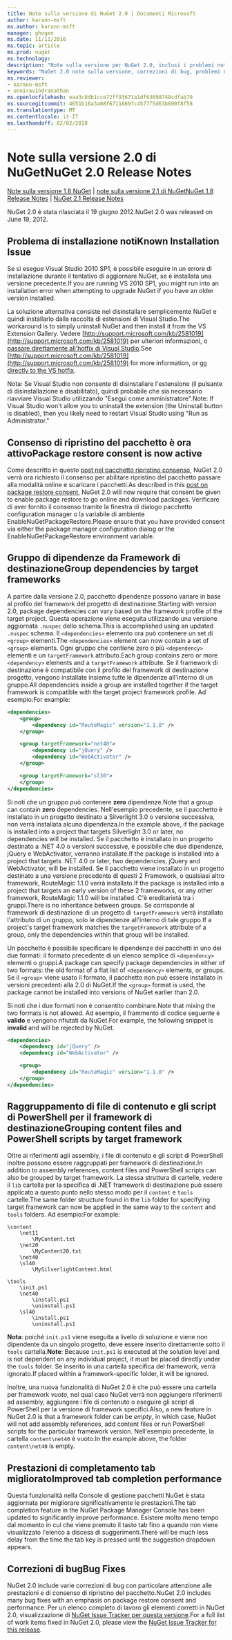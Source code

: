 ```yaml
---
title: Note sulla versione di NuGet 2.0 | Documenti Microsoft
author: karann-msft
ms.author: karann-msft
manager: ghogen
ms.date: 11/11/2016
ms.topic: article
ms.prod: nuget
ms.technology: 
description: "Note sulla versione per NuGet 2.0, inclusi i problemi noti, correzioni di bug, le funzionalità aggiunte e dcr."
keywords: "NuGet 2.0 note sulla versione, correzioni di bug, problemi noti, aggiunta di funzionalità, eseguire"
ms.reviewer:
- karann-msft
- unniravindranathan
ms.openlocfilehash: eaa3c8db1cce72ff93671a1df63698748cdfab70
ms.sourcegitcommit: 4651b16a3a08f6711669fc4577f5d63b600f8f58
ms.translationtype: MT
ms.contentlocale: it-IT
ms.lasthandoff: 02/02/2018
---
```

# <a name="nuget-20-release-notes"></a><span data-ttu-id="47f9f-104">Note sulla versione 2.0 di NuGet</span><span class="sxs-lookup"><span data-stu-id="47f9f-104">NuGet 2.0 Release Notes</span></span>

<span data-ttu-id="47f9f-105">[Note sulla versione 1.8 NuGet](../release-notes/nuget-1.8.md) | [note sulla versione 2.1 di NuGet](../release-notes/nuget-2.1.md)</span><span class="sxs-lookup"><span data-stu-id="47f9f-105">[NuGet 1.8 Release Notes](../release-notes/nuget-1.8.md) | [NuGet 2.1 Release Notes](../release-notes/nuget-2.1.md)</span></span>

<span data-ttu-id="47f9f-106">NuGet 2.0 è stata rilasciata il 19 giugno 2012.</span><span class="sxs-lookup"><span data-stu-id="47f9f-106">NuGet 2.0 was released on June 19, 2012.</span></span>

## <a name="known-installation-issue"></a><span data-ttu-id="47f9f-107">Problema di installazione noti</span><span class="sxs-lookup"><span data-stu-id="47f9f-107">Known Installation Issue</span></span>
<span data-ttu-id="47f9f-108">Se si esegue Visual Studio 2010 SP1, è possibile eseguire in un errore di installazione durante il tentativo di aggiornare NuGet, se è installata una versione precedente.</span><span class="sxs-lookup"><span data-stu-id="47f9f-108">If you are running VS 2010 SP1, you might run into an installation error when attempting to upgrade NuGet if you have an older version installed.</span></span>

<span data-ttu-id="47f9f-109">La soluzione alternativa consiste nel disinstallare semplicemente NuGet e quindi installarlo dalla raccolta di estensioni di Visual Studio.</span><span class="sxs-lookup"><span data-stu-id="47f9f-109">The workaround is to simply uninstall NuGet and then install it from the VS Extension Gallery.</span></span>  <span data-ttu-id="47f9f-110">Vedere [http://support.microsoft.com/kb/2581019](http://support.microsoft.com/kb/2581019) per ulteriori informazioni, o [passare direttamente all'hotfix di Visual Studio](http://bit.ly/vsixcertfix).</span><span class="sxs-lookup"><span data-stu-id="47f9f-110">See [http://support.microsoft.com/kb/2581019](http://support.microsoft.com/kb/2581019) for more information, or [go directly to the VS hotfix](http://bit.ly/vsixcertfix).</span></span>

<span data-ttu-id="47f9f-111">Nota: Se Visual Studio non consente di disinstallare l'estensione (il pulsante di disinstallazione è disabilitato), quindi probabile che sia necessario riavviare Visual Studio utilizzando "Esegui come amministratore".</span><span class="sxs-lookup"><span data-stu-id="47f9f-111">Note: If Visual Studio won't allow you to uninstall the extension (the Uninstall button is disabled), then you likely need to restart Visual Studio using "Run as Administrator."</span></span>

## <a name="package-restore-consent-is-now-active"></a><span data-ttu-id="47f9f-112">Consenso di ripristino del pacchetto è ora attivo</span><span class="sxs-lookup"><span data-stu-id="47f9f-112">Package restore consent is now active</span></span>

<span data-ttu-id="47f9f-113">Come descritto in questo [post nel pacchetto ripristino consenso](http://blog.nuget.org/20120518/package-restore-and-consent.html), NuGet 2.0 verrà ora richiesto il consenso per abilitare ripristino del pacchetto passare alla modalità online e scaricare i pacchetti.</span><span class="sxs-lookup"><span data-stu-id="47f9f-113">As described in this [post on package restore consent](http://blog.nuget.org/20120518/package-restore-and-consent.html), NuGet 2.0 will now require that consent be given to enable package restore to go online and download packages.</span></span> <span data-ttu-id="47f9f-114">Verificare di aver fornito il consenso tramite la finestra di dialogo pacchetto configuration manager o la variabile di ambiente EnableNuGetPackageRestore.</span><span class="sxs-lookup"><span data-stu-id="47f9f-114">Please ensure that you have provided consent via either the package manager configuration dialog or the EnableNuGetPackageRestore environment variable.</span></span>

## <a name="group-dependencies-by-target-frameworks"></a><span data-ttu-id="47f9f-115">Gruppo di dipendenze da Framework di destinazione</span><span class="sxs-lookup"><span data-stu-id="47f9f-115">Group dependencies by target frameworks</span></span>

<span data-ttu-id="47f9f-116">A partire dalla versione 2.0, pacchetto dipendenze possono variare in base al profilo del framework del progetto di destinazione.</span><span class="sxs-lookup"><span data-stu-id="47f9f-116">Starting with version 2.0, package dependencies can vary based on the framework profile of the target project.</span></span> <span data-ttu-id="47f9f-117">Questa operazione viene eseguita utilizzando una versione aggiornata `.nuspec` dello schema.</span><span class="sxs-lookup"><span data-stu-id="47f9f-117">This is accomplished using an updated `.nuspec` schema.</span></span> <span data-ttu-id="47f9f-118">Il `<dependencies>` elemento ora può contenere un set di `<group>` elementi.</span><span class="sxs-lookup"><span data-stu-id="47f9f-118">The `<dependencies>` element can now contain a set of `<group>` elements.</span></span> <span data-ttu-id="47f9f-119">Ogni gruppo che contiene zero o più `<dependency>` elementi e un `targetFramework` attributo.</span><span class="sxs-lookup"><span data-stu-id="47f9f-119">Each group contains zero or more `<dependency>` elements and a `targetFramework` attribute.</span></span> <span data-ttu-id="47f9f-120">Se il framework di destinazione è compatibile con il profilo del framework di destinazione progetto, vengono installate insieme tutte le dipendenze all'interno di un gruppo.</span><span class="sxs-lookup"><span data-stu-id="47f9f-120">All dependencies inside a group are installed together if the target framework is compatible with the target project framework profile.</span></span> <span data-ttu-id="47f9f-121">Ad esempio:</span><span class="sxs-lookup"><span data-stu-id="47f9f-121">For example:</span></span>

```xml
<dependencies>
    <group>
        <dependency id="RouteMagic" version="1.1.0" />
    </group>

    <group targetFramework="net40">
        <dependency id="jQuery" />
        <dependency id="WebActivator" />
    </group>

    <group targetFramework="sl30">
    </group>
</dependencies>
```

<span data-ttu-id="47f9f-122">Si noti che un gruppo può contenere **zero** dipendenze.</span><span class="sxs-lookup"><span data-stu-id="47f9f-122">Note that a group can contain **zero** dependencies.</span></span> <span data-ttu-id="47f9f-123">Nell'esempio precedente, se il pacchetto è installato in un progetto destinato a Silverlight 3.0 o versione successiva, non verrà installata alcuna dipendenza.</span><span class="sxs-lookup"><span data-stu-id="47f9f-123">In the example above, if the package is installed into a project that targets Silverlight 3.0 or later, no dependencies will be installed.</span></span> <span data-ttu-id="47f9f-124">Se il pacchetto è installato in un progetto destinato a .NET 4.0 o versioni successive, è possibile che due dipendenze, jQuery e WebActivator, verranno installate.</span><span class="sxs-lookup"><span data-stu-id="47f9f-124">If the package is installed into a project that targets .NET 4.0 or later, two dependencies, jQuery and WebActivator, will be installed.</span></span>  <span data-ttu-id="47f9f-125">Se il pacchetto viene installato in un progetto destinato a una versione precedente di questi 2 Framework, o qualsiasi altro framework, RouteMagic 1.1.0 verrà installato.</span><span class="sxs-lookup"><span data-stu-id="47f9f-125">If the package is installed into a project that targets an early version of these 2 frameworks, or any other framework, RouteMagic 1.1.0 will be installed.</span></span> <span data-ttu-id="47f9f-126">C'è ereditarietà tra i gruppi.</span><span class="sxs-lookup"><span data-stu-id="47f9f-126">There is no inheritance between groups.</span></span> <span data-ttu-id="47f9f-127">Se corrisponde al framework di destinazione di un progetto di `targetFramework` verrà installato l'attributo di un gruppo, solo le dipendenze all'interno di tale gruppo.</span><span class="sxs-lookup"><span data-stu-id="47f9f-127">If a project's target framework matches the `targetFramework` attribute of a group, only the dependencies within that group will be installed.</span></span>

<span data-ttu-id="47f9f-128">Un pacchetto è possibile specificare le dipendenze dei pacchetti in uno dei due formati: il formato precedente di un elenco semplice di `<dependency>` elementi o gruppi.</span><span class="sxs-lookup"><span data-stu-id="47f9f-128">A package can specify package dependencies in either of two formats: the old format of a flat list of `<dependency>` elements, or groups.</span></span> <span data-ttu-id="47f9f-129">Se il `<group>` viene usato il formato, il pacchetto non può essere installato in versioni precedenti alla 2.0 di NuGet.</span><span class="sxs-lookup"><span data-stu-id="47f9f-129">If the `<group>` format is used, the package cannot be installed into versions of NuGet earlier than 2.0.</span></span>

<span data-ttu-id="47f9f-130">Si noti che i due formati non è consentito combinare.</span><span class="sxs-lookup"><span data-stu-id="47f9f-130">Note that mixing the two formats is not allowed.</span></span> <span data-ttu-id="47f9f-131">Ad esempio, il frammento di codice seguente è **valido** e vengono rifiutati da NuGet.</span><span class="sxs-lookup"><span data-stu-id="47f9f-131">For example, the following snippet is **invalid** and will be rejected by NuGet.</span></span>

```xml
<dependencies>
    <dependency id="jQuery" />
    <dependency id="WebActivator" />

    <group>
        <dependency id="RouteMagic" version="1.1.0" />
    </group>
</dependencies>
```

## <a name="grouping-content-files-and-powershell-scripts-by-target-framework"></a><span data-ttu-id="47f9f-132">Raggruppamento di file di contenuto e gli script di PowerShell per il framework di destinazione</span><span class="sxs-lookup"><span data-stu-id="47f9f-132">Grouping content files and PowerShell scripts by target framework</span></span>

<span data-ttu-id="47f9f-133">Oltre ai riferimenti agli assembly, i file di contenuto e gli script di PowerShell inoltre possono essere raggruppati per framework di destinazione.</span><span class="sxs-lookup"><span data-stu-id="47f9f-133">In addition to assembly references, content files and PowerShell scripts can also be grouped by target framework.</span></span> <span data-ttu-id="47f9f-134">La stessa struttura di cartelle, vedere il `lib` cartella per la specifica di .NET framework di destinazione può essere applicato a questo punto nello stesso modo per il `content` e `tools` cartelle.</span><span class="sxs-lookup"><span data-stu-id="47f9f-134">The same folder structure found in the `lib` folder for specifying target framework can  now be applied in the same way to the `content` and `tools` folders.</span></span> <span data-ttu-id="47f9f-135">Ad esempio:</span><span class="sxs-lookup"><span data-stu-id="47f9f-135">For example:</span></span>

    \content
        \net11
            \MyContent.txt
        \net20
            \MyContent20.txt
        \net40
        \sl40
            \MySilverlightContent.html

    \tools
        \init.ps1
        \net40
            \install.ps1
            \uninstall.ps1
        \sl40
            \install.ps1
            \uninstall.ps1

<span data-ttu-id="47f9f-136">**Nota**: poiché `init.ps1` viene eseguita a livello di soluzione e viene non dipendente da un singolo progetto, deve essere inserito direttamente sotto il `tools` cartella.</span><span class="sxs-lookup"><span data-stu-id="47f9f-136">**Note**: Because `init.ps1` is executed at the solution level and is not dependent on any individual project, it must be placed directly under the `tools` folder.</span></span> <span data-ttu-id="47f9f-137">Se inserito in una cartella specifica del framework, verrà ignorato.</span><span class="sxs-lookup"><span data-stu-id="47f9f-137">If placed within a framework-specific folder, it will be ignored.</span></span>

<span data-ttu-id="47f9f-138">Inoltre, una nuova funzionalità di NuGet 2.0 è che può essere una cartella per framework *vuoto*, nel qual caso NuGet verrà non aggiungere riferimenti ad assembly, aggiungere i file di contenuto o eseguire gli script di PowerShell per la versione di framework specifici.</span><span class="sxs-lookup"><span data-stu-id="47f9f-138">Also, a new feature in NuGet 2.0 is that a framework folder can be *empty*, in which case, NuGet will not add assembly references, add content files or run  PowerShell scripts for the particular framework version.</span></span> <span data-ttu-id="47f9f-139">Nell'esempio precedente, la cartella `content\net40` è vuoto.</span><span class="sxs-lookup"><span data-stu-id="47f9f-139">In the example above, the folder `content\net40` is empty.</span></span>

## <a name="improved-tab-completion-performance"></a><span data-ttu-id="47f9f-140">Prestazioni di completamento tab migliorato</span><span class="sxs-lookup"><span data-stu-id="47f9f-140">Improved tab completion performance</span></span>
<span data-ttu-id="47f9f-141">Questa funzionalità nella Console di gestione pacchetti NuGet è stata aggiornata per migliorare significativamente le prestazioni.</span><span class="sxs-lookup"><span data-stu-id="47f9f-141">The tab completion feature in the NuGet Package Manager Console has been updated to significantly improve performance.</span></span> <span data-ttu-id="47f9f-142">Esistere molto meno tempo dal momento in cui che viene premuto il tasto tab fino a quando non viene visualizzato l'elenco a discesa di suggerimenti.</span><span class="sxs-lookup"><span data-stu-id="47f9f-142">There will be much less delay from the time the tab key is pressed until the suggestion dropdown appears.</span></span>

## <a name="bug-fixes"></a><span data-ttu-id="47f9f-143">Correzioni di bug</span><span class="sxs-lookup"><span data-stu-id="47f9f-143">Bug Fixes</span></span>
<span data-ttu-id="47f9f-144">NuGet 2.0 include varie correzioni di bug con particolare attenzione alle prestazioni e di consenso di ripristino del pacchetto.</span><span class="sxs-lookup"><span data-stu-id="47f9f-144">NuGet 2.0 includes many bug fixes with an emphasis on package restore consent and performance.</span></span>
<span data-ttu-id="47f9f-145">Per un elenco completo di lavoro gli elementi corretti in NuGet 2.0, visualizzazione di [NuGet Issue Tracker per questa versione](http://nuget.codeplex.com/workitem/list/advanced?keyword=&status=Closed&type=All&priority=All&release=NuGet%202.0&assignedTo=All&component=All&sortField=Votes&sortDirection=Descending&page=0).</span><span class="sxs-lookup"><span data-stu-id="47f9f-145">For a full list of work items fixed in NuGet 2.0, please view the [NuGet Issue Tracker for this release](http://nuget.codeplex.com/workitem/list/advanced?keyword=&status=Closed&type=All&priority=All&release=NuGet%202.0&assignedTo=All&component=All&sortField=Votes&sortDirection=Descending&page=0).</span></span>
